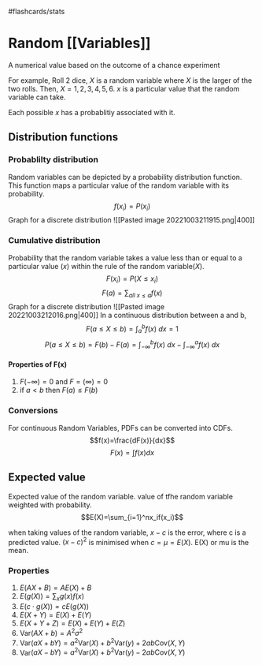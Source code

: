 #flashcards/stats 
# Random [[Variables]]
A numerical value based on the outcome of a chance experiment

For example,
Roll 2 dice, $X$ is a random variable where $X$ is the larger of the two rolls. Then, $X={1,2,3,4,5,6}$. $x$ is a particular value that the random variable can take.

Each possible $x$ has a probablitiy associated with it.

## Distribution functions
### Probablilty distribution
Random variables can be depicted by a probability distribution function. This function maps a particular value of the random variable with its probability. $$f(x_i)=P(x_i)$$
 Graph for a discrete distribution
 ![[Pasted image 20221003211915.png|400]]
### Cumulative distribution
Probability that the random variable takes a value less than or equal to a particular value ($x$) within the rule of the random variable($X$).$$F(x_i)=P(X\le x_i)$$$$F(a)=\sum_{all\ x\le a}f(x)$$
 Graph for a discrete distribution
 ![[Pasted image 20221003212016.png|400]]
In a continuous distribution between a and b, 
$$F(a\le X\le b)=\int_{a}^{b}f(x)\ dx=1$$
$$P(a\le X\le b)=F(b)-F(a)=\int_{-\infty}^bf(x)\ dx-\int_{-\infty}^af(x)\ dx$$

#### Properties of F(x)
1. $F(-\infty)=0$ and $F=(\infty)=0$
2. if $a<b$ then $F(a)\le F(b)$

### Conversions
For continuous Random Variables, PDFs can be converted into CDFs.
$$f(x)=\frac{dF(x)}{dx}$$
$$F(x)=\int f(x)dx$$

## Expected value
Expected value of the random variable. value of tfhe random variable weighted with probability.$$E(X)=\sum_{i=1}^nx_if(x_i)$$

when taking values of the random variable, $x-c$ is the error, where c is a predicted value. $(x-c)^2$ is minimised when $c=\mu= E(X)$. E(X) or mu is the mean.

### Properties
1. $E(AX+B)=AE(X)+B$
2. $E(g(X))=\sum_x g(x)f(x)$
3. $E(c\cdot g(X))=c E(g(X))$
4. $E (X+Y)= E(X)+ E(Y)$
5. $E (X+Y+Z)= E(X)+ E(Y)+ E(Z)$
6. Var$(AX+b)=A^2\sigma^2$
7. Var$(aX+bY)=a^2\text{Var}(X)+b^2\text{Var}(y)+2ab\text{Cov}(X,Y)$
8. Var$(aX-bY)=a^2\text{Var}(X)+b^2\text{Var}(y)-2ab\text{Cov}(X,Y)$

